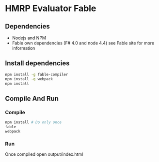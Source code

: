 # HMRP Evaluator Fable

## Dependencies
* Nodejs and NPM
* Fable own dependencies (F# 4.0 and node 4.4) see Fable site for more information

## Install dependencies
```bash
npm install -g fable-compiler
npm install -g webpack
npm install
```

## Compile And Run

### Compile

```bash
npm install # Do only once
fable
webpack
```

### Run

Once compiled open output/index.html